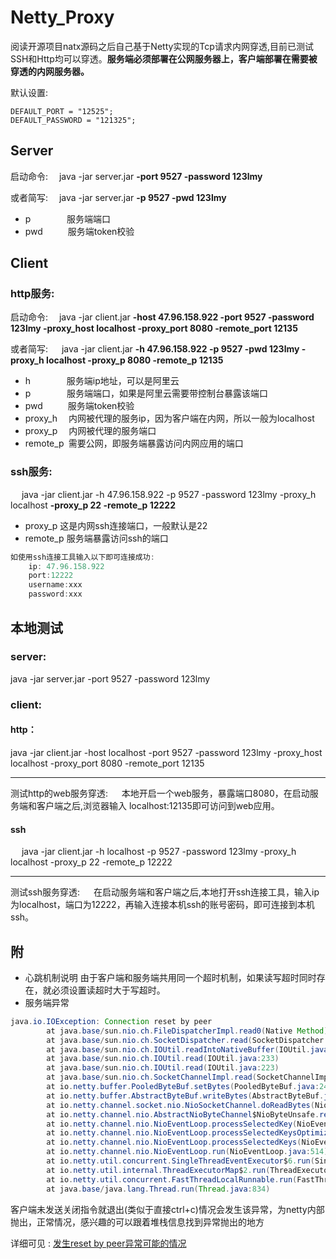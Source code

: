 # Netty_Proxy
阅读开源项目natx源码之后自己基于Netty实现的Tcp请求内网穿透,目前已测试SSH和Http均可以穿透。**服务端必须部署在公网服务器上，客户端部署在需要被穿透的内网服务器。**

默认设置:

    DEFAULT_PORT = "12525";
    DEFAULT_PASSWORD = "121325";

## Server
启动命令:&emsp;    java -jar server.jar **-port 9527 -password 123lmy**

或者简写:&emsp;    java -jar server.jar **-p 9527 -pwd 123lmy**
- p     &emsp;  &emsp;  &emsp;     服务端端口
- pwd  &emsp;  &emsp; 服务端token校验
## Client
### http服务:
启动命令:&emsp;    java -jar client.jar **-host 47.96.158.922 -port 9527 -password 123lmy -proxy_host localhost -proxy_port 8080 -remote_port 12135**

或者简写: &emsp;   java -jar client.jar **-h 47.96.158.922 -p 9527 -pwd 123lmy -proxy_h localhost -proxy_p 8080 -remote_p 12135**
- h     &emsp;  &emsp;  &emsp;     服务端ip地址，可以是阿里云
- p &emsp;  &emsp;  &emsp;     服务端端口，如果是阿里云需要带控制台暴露该端口
- pwd  &emsp;  &emsp; 服务端token校验
- proxy_h &emsp;内网被代理的服务ip，因为客户端在内网，所以一般为localhost
- proxy_p &emsp;内网被代理的服务端口
- remote_p&ensp;需要公网，即服务端暴露访问内网应用的端口
### ssh服务:
&emsp;    java -jar client.jar -h 47.96.158.922 -p 9527 -password 123lmy -proxy_h localhost **-proxy_p 22 -remote_p 12222** 
- proxy_p 这是内网ssh连接端口，一般默认是22
- remote_p 服务端暴露访问ssh的端口
```java
如使用ssh连接工具输入以下即可连接成功:
	ip: 47.96.158.922
	port:12222
	username:xxx
	password:xxx
```

## 本地测试
### server:
 java -jar server.jar -port 9527 -password 123lmy
### client:
#### http：

java -jar client.jar -host localhost -port 9527 -password 123lmy -proxy_host localhost -proxy_port 8080 -remote_port 12135

---
测试http的web服务穿透:
	 &emsp; 本地开启一个web服务，暴露端口8080，在启动服务端和客户端之后,浏览器输入 localhost:12135即可访问到web应用。
#### ssh
  java -jar client.jar -h localhost -p 9527 -password 123lmy -proxy_h localhost -proxy_p 22 -remote_p 12222

---

测试ssh服务穿透:
	 &emsp; 在启动服务端和客户端之后,本地打开ssh连接工具，输入ip为localhost，端口为12222，再输入连接本机ssh的账号密码，即可连接到本机ssh。


## 附

- 心跳机制说明
由于客户端和服务端共用同一个超时机制，如果读写超时同时存在，就必须设置读超时大于写超时。
- 服务端异常
```java
java.io.IOException: Connection reset by peer
        at java.base/sun.nio.ch.FileDispatcherImpl.read0(Native Method)
        at java.base/sun.nio.ch.SocketDispatcher.read(SocketDispatcher.java:39)
        at java.base/sun.nio.ch.IOUtil.readIntoNativeBuffer(IOUtil.java:276)
        at java.base/sun.nio.ch.IOUtil.read(IOUtil.java:233)
        at java.base/sun.nio.ch.IOUtil.read(IOUtil.java:223)
        at java.base/sun.nio.ch.SocketChannelImpl.read(SocketChannelImpl.java:358)
        at io.netty.buffer.PooledByteBuf.setBytes(PooledByteBuf.java:247)
        at io.netty.buffer.AbstractByteBuf.writeBytes(AbstractByteBuf.java:1147)
        at io.netty.channel.socket.nio.NioSocketChannel.doReadBytes(NioSocketChannel.java:347)
        at io.netty.channel.nio.AbstractNioByteChannel$NioByteUnsafe.read(AbstractNioByteChannel.java:148)
        at io.netty.channel.nio.NioEventLoop.processSelectedKey(NioEventLoop.java:700)
        at io.netty.channel.nio.NioEventLoop.processSelectedKeysOptimized(NioEventLoop.java:635)
        at io.netty.channel.nio.NioEventLoop.processSelectedKeys(NioEventLoop.java:552)
        at io.netty.channel.nio.NioEventLoop.run(NioEventLoop.java:514)
        at io.netty.util.concurrent.SingleThreadEventExecutor$6.run(SingleThreadEventExecutor.java:1044)
        at io.netty.util.internal.ThreadExecutorMap$2.run(ThreadExecutorMap.java:74)
        at io.netty.util.concurrent.FastThreadLocalRunnable.run(FastThreadLocalRunnable.java:30)
        at java.base/java.lang.Thread.run(Thread.java:834)

```
客户端未发送关闭指令就退出(类似于直接ctrl+c)情况会发生该异常，为netty内部抛出，正常情况，感兴趣的可以跟着堆栈信息找到异常抛出的地方

详细可见 : [发生reset by peer异常可能的情况](https://blog.csdn.net/testcs_dn/article/details/78707219 "exeception")
